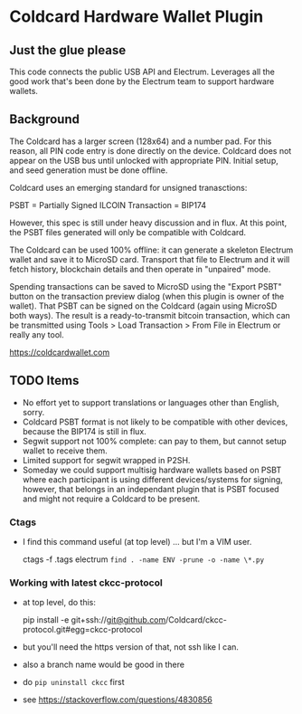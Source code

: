 
# Coldcard Hardware Wallet Plugin

## Just the glue please

This code connects the public USB API and Electrum. Leverages all
the good work that's been done by the Electrum team to support
hardware wallets.

## Background

The Coldcard has a larger screen (128x64) and a number pad. For
this reason, all PIN code entry is done directly on the device.
Coldcard does not appear on the USB bus until unlocked with appropriate
PIN. Initial setup, and seed generation must be done offline.

Coldcard uses an emerging standard for unsigned tranasctions:

PSBT = Partially Signed ILCOIN Transaction = BIP174

However, this spec is still under heavy discussion and in flux. At
this point, the PSBT files generated will only be compatible with
Coldcard.

The Coldcard can be used 100% offline: it can generate a skeleton
Electrum wallet and save it to MicroSD card. Transport that file
to Electrum and it will fetch history, blockchain details and then
operate in "unpaired" mode.

Spending transactions can be saved to MicroSD using the "Export PSBT"
button on the transaction preview dialog (when this plugin is
owner of the wallet). That PSBT can be signed on the Coldcard
(again using MicroSD both ways). The result is a ready-to-transmit
bitcoin transaction, which can be transmitted using Tools > Load
Transaction > From File in Electrum or really any tool.

<https://coldcardwallet.com>

## TODO Items

- No effort yet to support translations or languages other than English, sorry.
- Coldcard PSBT format is not likely to be compatible with other devices, because the BIP174 is still in flux.
- Segwit support not 100% complete: can pay to them, but cannot setup wallet to receive them.
- Limited support for segwit wrapped in P2SH.
- Someday we could support multisig hardware wallets based on PSBT where each participant
  is using different devices/systems for signing, however, that belongs in an independant
  plugin that is PSBT focused and might not require a Coldcard to be present.

### Ctags

- I find this command useful (at top level) ... but I'm a VIM user.

    ctags -f .tags electrum `find . -name ENV -prune -o -name \*.py`


### Working with latest ckcc-protocol

- at top level, do this:

    pip install -e git+ssh://git@github.com/Coldcard/ckcc-protocol.git#egg=ckcc-protocol

- but you'll need the https version of that, not ssh like I can.
- also a branch name would be good in there
- do `pip uninstall ckcc` first
- see <https://stackoverflow.com/questions/4830856>
